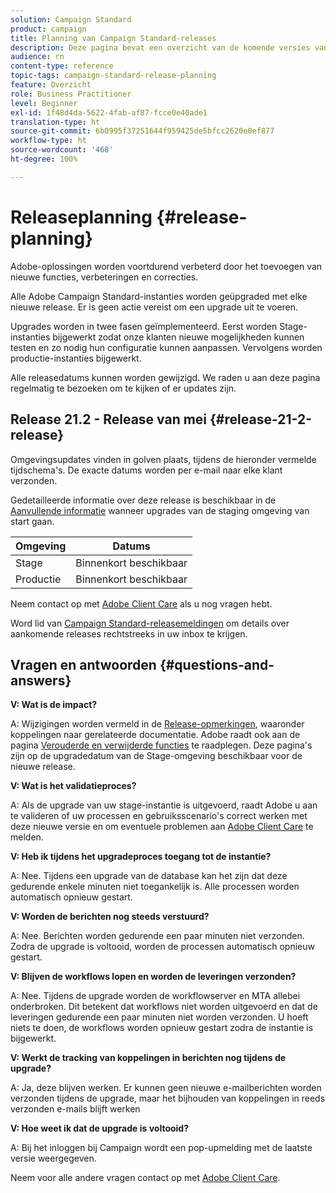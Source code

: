 ```yaml
---
solution: Campaign Standard
product: campaign
title: Planning van Campaign Standard-releases
description: Deze pagina bevat een overzicht van de komende versies van Adobe Campaign Standard.
audience: rn
content-type: reference
topic-tags: campaign-standard-release-planning
feature: Overzicht
role: Business Practitioner
level: Beginner
exl-id: 1f48d4da-5622-4fab-af87-fcce0e40ade1
translation-type: ht
source-git-commit: 6b0995f37251644f959425de5bfcc2620e0ef877
workflow-type: ht
source-wordcount: '468'
ht-degree: 100%

---
```


# Releaseplanning {#release-planning}

Adobe-oplossingen worden voortdurend verbeterd door het toevoegen van nieuwe functies, verbeteringen en correcties.

Alle Adobe Campaign Standard-instanties worden geüpgraded met elke nieuwe release. Er is geen actie vereist om een upgrade uit te voeren.

Upgrades worden in twee fasen geïmplementeerd. Eerst worden Stage-instanties bijgewerkt zodat onze klanten nieuwe mogelijkheden kunnen testen en zo nodig hun configuratie kunnen aanpassen. Vervolgens worden productie-instanties bijgewerkt.

Alle releasedatums kunnen worden gewijzigd. We raden u aan deze pagina regelmatig te bezoeken om te kijken of er updates zijn.

## Release 21.2 - Release van mei {#release-21-2-release}

Omgevingsupdates vinden in golven plaats, tijdens de hieronder vermelde tijdschema&#39;s. De exacte datums worden per e-mail naar elke klant verzonden.

Gedetailleerde informatie over deze release is beschikbaar in de [Aanvullende informatie](../../rn/using/release-notes.md) wanneer upgrades van de staging omgeving van start gaan.

<table>
 <thead>
  <tr>
   <th> Omgeving<br /> </th>
   <th> Datums<br /> </th>
  </tr>
 </thead>
 <tbody>
  <tr>
   <td>Stage<br /> </td>
   <td>Binnenkort beschikbaar<br /> </td>
  </tr>
  <tr>
   <td> Productie<br /> </td>
   <td>Binnenkort beschikbaar<br /> </td>
  </tr>
 </tbody>
</table>

Neem contact op met [Adobe Client Care](https://helpx.adobe.com/nl/enterprise/using/support-for-experience-cloud.html) als u nog vragen hebt.

Word lid van [Campaign Standard-releasemeldingen](http://amc-mkt-prod1-t.adobe-campaign.com/lp/LP25?service=%40rZ5cqp2DgNzrgz0alKPInakNbPSTeJYozZYnS7Wbs802u4GlISkHZX4omtK00nAU6xzZ6luEWQzr7kQ9pkCwJYumWkU) om details over aankomende releases rechtstreeks in uw inbox te krijgen.

## Vragen en antwoorden {#questions-and-answers}

**V: Wat is de impact?**

A: Wijzigingen worden vermeld in de [Release-opmerkingen](../../rn/using/release-notes.md), waaronder koppelingen naar gerelateerde documentatie. Adobe raadt ook aan de pagina [Verouderde en verwijderde functies](../../rn/using/deprecated-features.md) te raadplegen. Deze pagina&#39;s zijn op de upgradedatum van de Stage-omgeving beschikbaar voor de nieuwe release.

**V: Wat is het validatieproces?**

A: Als de upgrade van uw stage-instantie is uitgevoerd, raadt Adobe u aan te valideren of uw processen en gebruiksscenario&#39;s correct werken met deze nieuwe versie en om eventuele problemen aan [Adobe Client Care](https://helpx.adobe.com/nl/enterprise/using/support-for-experience-cloud.html) te melden.

**V: Heb ik tijdens het upgradeproces toegang tot de instantie?**

A: Nee. Tijdens een upgrade van de database kan het zijn dat deze gedurende enkele minuten niet toegankelijk is. Alle processen worden automatisch opnieuw gestart.

**V: Worden de berichten nog steeds verstuurd?**

A: Nee. Berichten worden gedurende een paar minuten niet verzonden. Zodra de upgrade is voltooid, worden de processen automatisch opnieuw gestart.

**V: Blijven de workflows lopen en worden de leveringen verzonden?**

A: Nee. Tijdens de upgrade worden de workflowserver en MTA allebei onderbroken. Dit betekent dat workflows niet worden uitgevoerd en dat de leveringen gedurende een paar minuten niet worden verzonden. U hoeft niets te doen, de workflows worden opnieuw gestart zodra de instantie is bijgewerkt.

**V: Werkt de tracking van koppelingen in berichten nog tijdens de upgrade?**

A: Ja, deze blijven werken. Er kunnen geen nieuwe e-mailberichten worden verzonden tijdens de upgrade, maar het bijhouden van koppelingen in reeds verzonden e-mails blijft werken

**V: Hoe weet ik dat de upgrade is voltooid?**

A: Bij het inloggen bij Campaign wordt een pop-upmelding met de laatste versie weergegeven.

Neem voor alle andere vragen contact op met [Adobe Client Care](https://helpx.adobe.com/nl/enterprise/using/support-for-experience-cloud.html).
